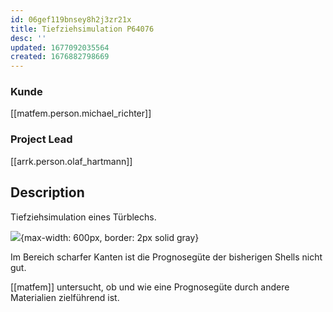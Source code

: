 ```yaml
---
id: 06gef119bnsey8h2j3zr21x
title: Tiefziehsimulation P64076
desc: ''
updated: 1677092035564
created: 1676882798669
---
```

### Kunde
[[matfem.person.michael_richter]]
### Project Lead
[[arrk.person.olaf_hartmann]]

## Description
Tiefziehsimulation eines Türblechs.

![](/assets/images/2023-02-20-09-52-29.png){max-width: 600px, border: 2px solid gray}

Im Bereich scharfer Kanten ist die Prognosegüte der bisherigen Shells nicht gut.

[[matfem]] untersucht, ob und wie eine Prognosegüte durch andere Materialien zielführend ist.
